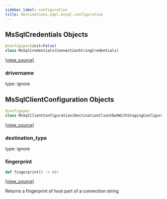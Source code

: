 ```yaml
---
sidebar_label: configuration
title: destinations.impl.mssql.configuration
---
```


## MsSqlCredentials Objects

```python
@configspec(init=False)
class MsSqlCredentials(ConnectionStringCredentials)
```

[[view_source]](https://github.com/dlt-hub/dlt/blob/9857029af018a582dd24da4070562f58bb7e9fc5/dlt/destinations/impl/mssql/configuration.py#L15)

### drivername

type: ignore

## MsSqlClientConfiguration Objects

```python
@configspec
class MsSqlClientConfiguration(DestinationClientDwhWithStagingConfiguration)
```

[[view_source]](https://github.com/dlt-hub/dlt/blob/9857029af018a582dd24da4070562f58bb7e9fc5/dlt/destinations/impl/mssql/configuration.py#L91)

### destination\_type

type: ignore

### fingerprint

```python
def fingerprint() -> str
```

[[view_source]](https://github.com/dlt-hub/dlt/blob/9857029af018a582dd24da4070562f58bb7e9fc5/dlt/destinations/impl/mssql/configuration.py#L98)

Returns a fingerprint of host part of a connection string

